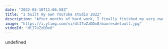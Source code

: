 ```yaml
---
date: "2022-03-10T11:06:58Z"
title: "I built my own YouTube studio 2022"
description: "After months of hard work, I finally finished my very own YouTube studio! We transformed a leaky old countryside garage with no windows into the ultimate workspace for a content creator, conference speaker and developer advocate.\n\nThis is a space where I film videos, do live streams, speak at virtual conferences and have colleagues over for work sessions. \n\n00:00 Intro sequence\n00:33 Introduction to the project\n01:52 Getting started\n04:00 Custom oak windows and doors\n05:13 Delivery of supplies\n06:06 Water damage and leakage\n08:40 More water issues\n10:30 Ceilings and walls\n11:50 Pragmatic solutions\n13:05 Electronics and plaster\n15:15 Painting\n16:27 Final reveal\n\nFollow me here:\nWebsite: https://timbenniks.dev/\nTwitter: https://twitter.com/timbenniks\nGithub: https://github.com/timbenniks"
image: "https://i.ytimg.com/vi/dlI7uZzDDx8/maxresdefault.jpg"
videoId: "dlI7uZzDDx8"
---
```


undefined
